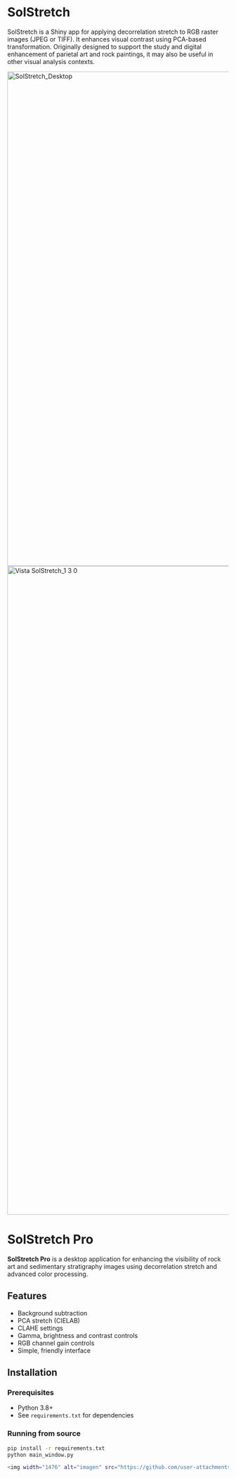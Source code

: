 # SolStretch
SolStretch is a Shiny app for applying decorrelation stretch to RGB raster images (JPEG or TIFF). It enhances visual contrast using PCA-based transformation.  Originally designed to support the study and digital enhancement of parietal art and rock paintings, it may also be useful in other visual analysis contexts.


<img width="1124" alt="SolStretch_Desktop" src="https://github.com/user-attachments/assets/eaef90a8-1a68-47c2-b91e-f60ddffdcc64" />

<img width="1475" alt="Vista SolStretch_1 3 0" src="https://github.com/user-attachments/assets/0d7fe727-d67e-4dc2-8455-985ac7728210" />

# SolStretch Pro

**SolStretch Pro** is a desktop application for enhancing the visibility of rock art and sedimentary stratigraphy images using decorrelation stretch and advanced color processing.

## Features

- Background subtraction
- PCA stretch (CIELAB)
- CLAHE settings
- Gamma, brightness and contrast controls
- RGB channel gain controls
- Simple, friendly interface

## Installation

### Prerequisites

- Python 3.8+
- See `requirements.txt` for dependencies

### Running from source

```bash
pip install -r requirements.txt
python main_window.py

<img width="1476" alt="imagen" src="https://github.com/user-attachments/assets/3028041a-7561-40e7-89b7-d890a5f3eb8e" />


